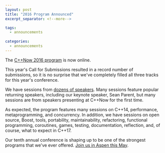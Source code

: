 ```yaml
---
layout: post
title: "2016 Program Announced"
excerpt_separator: <!--more-->

tags:
  - announcements
  
categories:
  - announcements
---
```


The <a href="/program-2016/">C++Now 2016 program</a> is now online.

<!--more-->

This year's Call for Submissions resulted in a record number of submissions, so it is no surprise that we've completely filled all three tracks for this year's conference.

We have sessions from <a href="/speakers-2016/">dozens of speakers</a>. Many sessions feature popular returning speakers, including our keynote speaker, Sean Parent, but many sessions are from speakers presenting at C++Now for the first time.

As expected, the program features many sessions on C++14, performance, metaprogramming, and concurrency. In addition, we have sessions on open source, Boost, tools, portability, maintainability, refactoring, functional programming, coroutines, games, testing, documentation, reflection, and, of course, what to expect in C++17.

Our tenth annual conference is shaping up to be one of the strongest programs that we've ever offered. <a href="https://cppnow2016.eventbrite.com">Join us in Aspen this May</a>.
